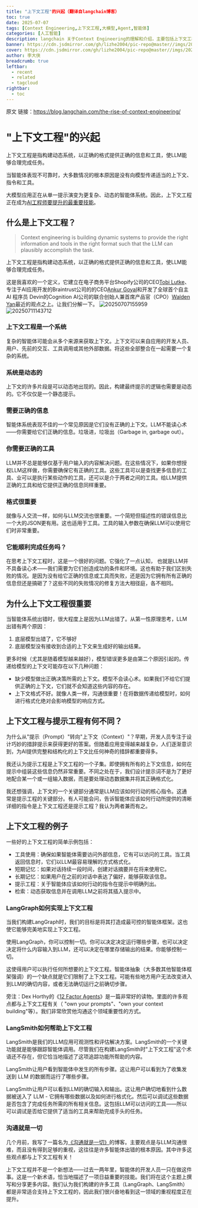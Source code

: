 ```yaml
---
title: "上下文工程"的兴起（翻译自langchain博客）
toc: true
date: 2025-07-07
tags: [Context Engineering,上下文工程,大模型,Agent,智能体]
categories: [人工智能]
description: langchain 关于Context Engineering的理解和介绍，主要包括上下文工程的定义、构成要素以及技术策略
banner: https://cdn.jsdmirror.com/gh/lizhe2004/pic-repo@master//imgs/20250707154223.png
cover: https://cdn.jsdmirror.com/gh/lizhe2004/pic-repo@master//imgs/20250707154223.png
author: 李大侠
breadcrumb: true
leftbar:
  - recent
  - related
  - tagcloud
rightbar:
  - toc
---
```

原文 链接：https://blog.langchain.com/the-rise-of-context-engineering/

# "上下文工程"的兴起
 
 
上下文工程是指构建动态系统，以正确的格式提供正确的信息和工具，使LLM能够合理完成任务。

当智能体表现不可靠时，大多数情况的根本原因是没有向模型传递适当的上下文、指令和工具。

大模型应用正在从单一提示演变为更复杂、动态的智能体系统。因此，上下文工程正在成为[AI工程师要提升的最重要技能](https://cognition.ai/blog/dont-build-multi-agents?ref=blog.langchain.com#a-theory-of-building-long-running-agents)。

## 什么是上下文工程？

> Context engineering is building dynamic systems to provide the right information and tools in the right format such that the LLM can plausibly accomplish the task.

上下文工程是指构建动态系统，以正确的格式提供正确的信息和工具，使LLM能够合理完成任务。

这是我喜欢的一个定义，它建立在电子商务平台Shopify公司的CEO[Tobi Lutke](https://x.com/tobi/status/1935533422589399127?ref=blog.langchain.com)、专注于AI应用开发的Braintrust公司的的CEO[Ankur Goyal](https://x.com/ankrgyl/status/1913766591910842619?ref=blog.langchain.com)和开发了全球首个自主 AI 程序员 Devin的Cognition AI公司的联合创始人兼首席产品官（CPO）[Walden Yan](https://cognition.ai/blog/dont-build-multi-agents?ref=blog.langchain.com)最近的观点之上。让我们分解一下。
![20250707155959](https://cdn.jsdmirror.com/gh/lizhe2004/pic-repo@master//imgs/20250707155959.png)
![20250711143712](https://cdn.jsdmirror.com/gh/lizhe2004/pic-repo@master//imgs/20250711143712.png)
### 上下文工程是一个系统
复杂的智能体可能会从多个来源来获取上下文。上下文可以来自应用的开发人员、用户、先前的交互、工具调用或其他外部数据。将这些全部整合在一起需要一个复杂的系统。

### 系统是动态的
上下文的许多片段是可以动态地出现的。因此，构建最终提示的逻辑也需要是动态的。它不仅仅是一个静态提示。

### 需要正确的信息
智能体系统表现不佳的一个常见原因是它们没有正确的上下文。LLM不能读心术——你需要给它们正确的信息。垃圾进，垃圾出（Garbage in, garbage out）。

### 你需要正确的工具
LLM并不总是能够仅基于用户输入的内容解决问题。在这些情况下，如果你想授权LLM这样做，你需要确保它有正确的工具。这些工具可以是查找更多信息的工具、业可以是执行某些动作的工具，还可以是介于两者之间的工具。给LLM提供正确的工具和给它提供正确的信息同样重要。

### 格式很重要
就像与人交流一样，如何与LLM交流也很重要。一个简短但描述性的错误信息比一个大的JSON更有用。这也适用于工具。工具的输入参数在确保LLM可以使用它们时非常重要。

### 它能顺利完成任务吗？
在思考上下文工程时，这是一个很好的问题。它强化了一点认知， 也就是LLM并不具备读心术——我们需要为它们创造成功的条件和环境。这也有助于我们区别失败的情况。是因为没有给它正确的信息或工具而失败，还是因为它拥有所有正确的信息但还是搞砸了？这些不同的失败情况的修复方法大相径庭，各不相同。
## 为什么上下文工程很重要
当智能体系统出错时，很大程度上是因为LLM出错了。从第一性原理思考，LLM出错有两个原因：

1. 底层模型出错了，它不够好
2. 底层模型没有接收到合适的上下文来生成好的输出结果。

更多时候（尤其是随着模型越来越好），模型错误更多是由第二个原因引起的。传递给模型的上下文可能存在以下几种问题：
- 缺少模型做出正确决策所需的上下文。模型不会读心术。如果我们不给它们提供正确的上下文，它们就不会知道这些内容的存在。
- 上下文格式不好。就像人类一样，沟通很重要！在将数据传递给模型时，如何进行格式化绝对会影响模型的响应方式。

## 上下文工程与提示工程有何不同？
为什么从"提示（Prompt）"转向"上下文（Context）"？早期，开发人员专注于设计巧妙的措辞提示来获得更好的答案。但随着应用变得越来越复杂，人们逐渐意识到，为AI提供完整和结构化的上下文比任何神奇的措辞都重要得多。

我还认为提示工程是上下文工程的一个子集。即使拥有所有的上下文信息，如何在提示中组装这些信息仍然非常重要。不同之处在于，我们设计提示词不是为了更好地配合某一个或一组输入数据，而是要处理动态数据集并将其正确格式化。

我还想强调，上下文的一个关键部分通常是LLM应该如何行动的核心指令。这通常是提示工程的关键部分。有人可能会问，告诉智能体应该如何行动所提供的清晰详细的指令是上下文工程还是提示工程？我认为两者兼而有之。

## 上下文工程的例子
一些好的上下文工程的简单示例包括：
- 工具使用：确保如果智能体需要访问外部信息，它有可以访问的工具。当工具返回信息时，它们以LLM最容易理解的方式格式化。
- 短期记忆：如果对话持续一段时间，创建对话摘要并在将来使用它。
- 长期记忆：如果用户在之前的对话中表达了偏好，能够获取该信息。
- 提示工程：关于智能体应该如何行动的指令在提示中明确列出。
- 检索：动态获取信息并在调用LLM之前将其插入提示中。

### LangGraph如何实现上下文工程
当我们构建LangGraph时，我们的目标是将其打造成最可控的智能体框架。这也使它能够完美地实现上下文工程。

使用LangGraph，你可以控制一切。你可以决定决定运行哪些步骤，也可以决定决定将什么内容输入到LLM，还可以决定在哪里存储输出的结果。你能够控制一切。

这使得用户可以执行任何所想要的上下文工程。智能体抽象（大多数其他智能体框架强调）的一个缺点就是它们限制了上下文工程。可能有些地方用户无法改变进入到LLM的确切内容，或者无法确切运行之前确切步骤。

旁注：Dex Horthy的《[12 Factor Agents](https://github.com/humanlayer/12-factor-agents?ref=blog.langchain.com)》是一篇非常好的读物。里面的许多观点都与上下文工程有关（ "own your prompts"、"own your context building"等）。我们非常欣赏他沟通这个领域重要性的方式。

### LangSmith如何帮助上下文工程
LangSmith是我们的LLM应用可观测性和评估解决方案。LangSmith的一个关键功能就是能够跟踪智能体调用。尽管我们在构建LangSmith时"上下文工程"这个术语还不存在，但它恰当地描述了这项追踪功能所帮助的内容。

LangSmith让用户看到智能体中发生的所有步骤。这让用户可以看到为了收集发送到 LLM 的数据而运行了哪些步骤。

LangSmith让用户可以看到LLM的确切输入和输出。这让用户确切地看到什么数据被送入了 LLM - 它拥有哪些数据以及如何进行格式化。然后可以调试这些数据是否包含了完成任务所需的所有相关信息。这包括LLM可以访问的工具——所以可以调试是否给它提供了适当的工具来帮助完成手头的任务。

### 沟通就是一切
几个月前，我写了一篇名为[《沟通就是一切》](https://blog.langchain.com/communication-is-all-you-need/)的博客。主要观点是与LLM沟通很难，而且没有得到足够的重视，这往往是许多智能体出错的根本原因。其中许多这些观点都与上下文工程有关！

上下文工程并不是一个新想法——过去一两年里，智能体的开发人员一只在做这件事。这是一个新术语，恰当地描述了一项日益重要的技能。我们将在这个主题上撰写和分享更多内容。我们认为我们构建的许多工具（LangGraph、LangSmith）都是非常适合支持上下文工程的，因此我们很兴奋地看到这一领域的重视程度正在提升。